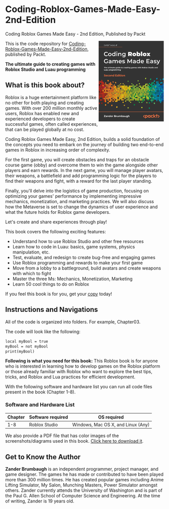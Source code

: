 # Coding-Roblox-Games-Made-Easy-2nd-Edition
Coding Roblox Games Made Easy - 2nd Edition, Published by Packt

<a href="https://www.packtpub.com/product/coding-roblox-games-made-easy/9781803234670"><img src="cover.png" alt="Book Name" height="256px" align="right"></a>

This is the code repository for [Coding-Roblox-Games-Made-Easy-2nd-Edition](https://www.packtpub.com/product/coding-roblox-games-made-easy/9781803234670), published by Packt.

**The ultimate guide to creating games with Roblox Studio and Luau programming**

## What is this book about?
Roblox is a huge entertainment platform like no other for both playing and creating games. With over 200 million monthly active users, Roblox has enabled new and experienced developers to create successful games, often called experiences, that can be played globally at no cost.

Coding Roblox Games Made Easy, 2nd Edition, builds a solid foundation of the concepts you need to embark on the journey of building two end-to-end games in Roblox in increasing order of complexity.

For the first game, you will create obstacles and traps for an obstacle course game (obby) and overcome them to win the game alongside other players and earn rewards. In the next game, you will manage player avatars, their weapons, a battlefield and add programming logic for the players to find their weapons and fight, with a reward for the last player standing.

Finally, you'll delve into the logistics of game production, focusing on optimizing your games' performance by implementing impressive mechanics, monetization, and marketing practices. We will also discuss how the Metaverse is set to change the dynamics of user experience and what the future holds for Roblox game developers.

Let's create and share experiences through play!

This book covers the following exciting features: 
* Understand how to use Roblox Studio and other free resources
* Learn how to code in Luau: basics, game systems, physics manipulation, etc.
* Test, evaluate, and redesign to create bug-free and engaging games
* Use Roblox programming and rewards to make your first game
* Move from a lobby to a battleground, build avatars and create weapons with which to fight
* Master the three Ms: Mechanics, Monetization, Marketing
* Learn 50 cool things to do on Roblox

If you feel this book is for you, get your [copy](https://www.amazon.com/Coding-Roblox-Games-Made-Easy/dp/1803234679) today!

## Instructions and Navigations
All of the code is organized into folders. For example, Chapter03.

The code will look like the following:
```
local myBool = true
myBool = not myBool
print(myBool)
```

**Following is what you need for this book:**
This Roblox book is for anyone who is interested in learning how to develop games on the Roblox platform or those already familiar with Roblox who want to explore the best tips, tricks, and Roblox and Lua practices for efficient development.

With the following software and hardware list you can run all code files present in the book (Chapter 1-8).

### Software and Hardware List

| Chapter  | Software required                   | OS required                        |
| -------- | ------------------------------------| -----------------------------------|
| 1-8      | Roblox Studio                       | Windows, Mac OS X, and Linux (Any) |

We also provide a PDF file that has color images of the screenshots/diagrams used in this book. [Click here to download it](https://static.packt-cdn.com/downloads/9781803234670_ColorImages.pdf).

## Get to Know the Author
**Zander Brumbaugh**
is an independent programmer, project manager, and game designer. The games he has made or contributed to have been played more than 300 million times. He has created popular games including Anime Lifting Simulator, My Salon, Munching Masters, Power Simulator amongst others. Zander currently attends the University of Washington and is part of the Paul G. Allen School of Computer Science and Engineering. At the time of writing, Zander is 19 years old.
